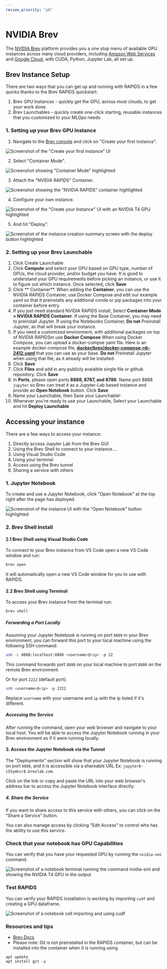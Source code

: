 ```yaml
---
review_priority: "p0"
---
```


# NVIDIA Brev

The [NVIDIA Brev](https://brev.dev/) platform provides you a one stop menu of available GPU instances across many cloud providers, including [Amazon Web Services](https://aws.amazon.com/) and [Google Cloud](https://cloud.google.com), with CUDA, Python, Jupyter Lab, all set up.

## Brev Instance Setup 
There are two ways that you can get up and running with RAPIDS in a few quicks thanks to the Brev RAPIDS quickstart:
1. Brev GPU Instances - quickly get the GPU, across most clouds, to get your work done.
2. Brev Launchables - quickly create one-click starting, reusable instances that you customized to your MLOps needs.

### 1. Setting up your Brev GPU Instance

1. Navigate to the [Brev console](https://console.brev.dev/) and click on "Create your first instance".

![Screenshot of the "Create your first instance" UI](/_static/images/platforms/brev/brev1.png)

2. Select "Container Mode".

![Screenshot showing "Container Mode" highlighted](/_static/images/platforms/brev/brev2.png)

3. Attach the "NVIDIA RAPIDS" Container.

![Screenshot showing the "NVIDIA RAPIDS" container highlighted](/_static/images/platforms/brev/brev3.png)

4. Configure your own instance.

![Screenshot of the "Create your Instance" UI with an NVIDIA T4 GPU highlighted](/_static/images/platforms/brev/brev4.png)

5. And hit "Deploy".

![Screenshot of the instance creation summary screen with the deploy button highlighted](/_static/images/platforms/brev/brev5.png)

### 2. Setting up your Brev Launchable
1. Click Create Launchable
1. Click **Compute** and select your GPU based on GPU type, number of GPUs, the cloud provider, and/or budget you have.  It is good to understand your GPU requirements before picking an instance, or use it to figure out which instance.  Once selected, click **Save** 
1. Click ** Container**.  When adding the **Container**, you can use the NVIDIA RAPIDS Container, use Docker Compose and edit our example yaml so that it preinstalls any additional conda or pip packages into your container before entry.  
  1. If you just need standard NVIDIA RAPIDS install, Select **Container Mode > NVIDIA RAPIDS Container**. If using the Base Container, you may need to preinstall Jupyter.  If using the Notebooks Container, **Do not** Preinstall Jupyter, as that will break your instance.
  1. If you need a customized environment, with additional packages on top of NVIDIA RAPIDSm use **Docker Compose** When using Docker Compose, you can upload a docker-compse yaml file.  Here is an example docker-compose file, **[docker/brev/docker-compose-nb-2412.yaml](https://github.com/clara-parabricks-workflows/single-cell-analysis-blueprint/raw/main/docker/brev/docker-compose-nb-2412.yaml)** that you can use as your base.  **Do not** Preinstall Jupyter when using that file, as it already will be installed.
  1. Click **Save**
1. Click **Files** and add in any publicly avaialble single file or  github repository.  Click **Save**
1. In **Ports**, please open ports **8888, 8787, and 8786**.  Name port 8888 `jupyter` so Brev can treat it as a Jupyter-Lab based instance and provide an **Open Notebook** button.  Click **Save**
1. Name your Launchable, then Save your Launchable!
1. Whenever you're ready to use your Launchable, Select your Launchable and hit **Deploy Launchable** 

## Accessing your instance
There are a few ways to access your instance:
1. Directly access Jupyter Lab from the Brev GUI
1. Using the Brev Shell to connect to your instance....
  1. Using Visual Studio Code
  1. Using your terminal
1. Access using the Brev tunnel
1. Sharing a service with others

### 1. Jupyter Notebook

To create and use a Jupyter Notebook, click "Open Notebook" at the top right after the page has deployed.

![Screenshot of the instance UI with the "Open Notebook" button highlighted](/_static/images/platforms/brev/brev8.png)

### 2. Brev Shell Install

#### 2.1 Brev Shell using Visual Studio Code

To connect to your Brev instance from VS Code open a new VS Code window and run:

```bash
brev open
```

It will automatically open a new VS Code window for you to use with RAPIDS.

#### 2.2 Brev Shell using Terminal

To access your Brev instance from the terminal run:

```bash
brev shell
```

##### Forwarding a Port Locally

Assuming your Jupyter Notebook is running on port `8888` in your Brev environment, you can forward this port to your local machine using the following SSH command:

```bash
ssh -L 8888:localhost:8888 <username>@<ip> -p 22
```

This command forwards port `8888` on your local machine to port `8888` on the remote Brev environment.

Or for port `2222` (default port).

```bash
ssh <username>@<ip> -p 2222
```

Replace `username` with your username and `ip` with the ip listed if it's different.

##### Accessing the Service

After running the command, open your web browser and navigate to your local host. You will be able to access the Jupyter Notebook running in your Brev environment as if it were running locally.

#### 3. Access the Jupyter Notebook via the Tunnel

The "Deployments" section will show that your Jupyter Notebook is running on port `8888`, and it is accessible via a shareable URL Ex: `jupyter0-i55ymhsr8.brevlab.com`.

Click on the link or copy and paste the URL into your web browser's address bar to access the Jupyter Notebook interface directly.

##### 4. Share the Service

If you want to share access to this service with others, you can click on the "Share a Service" button.

You can also manage access by clicking "Edit Access" to control who has the ability to use this service.

### Check that your notebook has GPU Capabilities

You can verify that you have your requested GPU by running the `nvidia-smi` command.

![Screenshot of a notebook terminal running the command nvidia-smi and showing the NVIDIA T4 GPU in the output](/_static/images/platforms/brev/brev6.png)

### Test RAPIDS

You can verify your RAPIDS installation is working by importing `cudf` and creating a GPU dataframe.

![Screenshot of a notebook cell importing and using cudf](/_static/images/platforms/brev/brev7.png)



### Resources and tips

- [Brev Docs](https://brev.dev/)
- Please note: Git is not preinstalled in the RAPIDS container, but can be installed into the container when it is running using
```
apt update
apt install git -y
```

